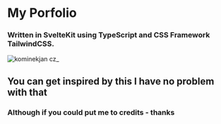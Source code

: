 # My Porfolio
### Written in SvelteKit using TypeScript and CSS Framework TailwindCSS.

![kominekjan cz_](https://user-images.githubusercontent.com/74021016/204525255-2fb27ad3-9020-4973-95b5-df3418d0682a.png)

## You can get inspired by this I have no problem with that
### Although if you could put me to credits - thanks
